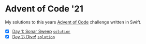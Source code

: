 # Advent of Code '21

My solutions to this years [Advent of Code](https://adventofcode.com) challenge written in Swift.

- [x] [Day 1: Sonar Sweep](https://adventofcode.com/2021/day/1) [`solution`](day-01.swift)
- [x] [Day 2: Dive!](https://adventofcode.com/2021/day/2) [`solution`](day-02.swift)
